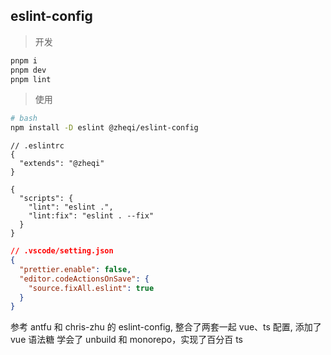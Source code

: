 ## eslint-config
> 开发

```bash
pnpm i
pnpm dev
pnpm lint
```

> 使用

```bash
# bash
npm install -D eslint @zheqi/eslint-config
```

```eslint
// .eslintrc
{
  "extends": "@zheqi"
}
```

```eslint
{
  "scripts": {
    "lint": "eslint .",
    "lint:fix": "eslint . --fix"
  }
}
```

```json
// .vscode/setting.json
{
  "prettier.enable": false,
  "editor.codeActionsOnSave": {
    "source.fixAll.eslint": true
  }
}
```

参考 antfu 和 chris-zhu 的 eslint-config, 整合了两套一起 vue、ts 配置, 添加了 vue 语法糖
学会了 unbuild 和 monorepo，实现了百分百 ts